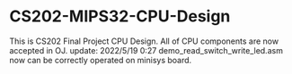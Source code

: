 # CS202-MIPS32-CPU-Design
This is CS202 Final Project CPU Design.
All of CPU components are now accepted in OJ.
update: 2022/5/19 0:27 demo_read_switch_write_led.asm now can be correctly operated on minisys board.
